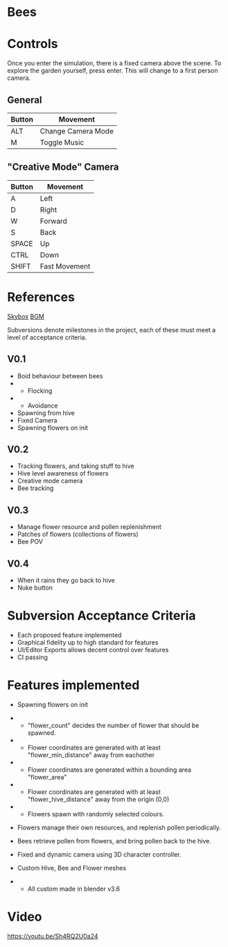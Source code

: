 # Bees

# Controls

Once you enter the simulation, there is a fixed camera above the scene.
To explore the garden yourself, press enter. This will change to a first person camera.

## General
|Button|Movement|
|------|--------|
|ALT|Change Camera Mode|
|M|Toggle Music|

## "Creative Mode" Camera
|Button|Movement|
|----|----|
|A|Left|
|D|Right|
|W|Forward|
|S|Back|
|SPACE|Up|
|CTRL|Down|
|SHIFT|Fast Movement|

# References
[Skybox](https://github.com/rpgwhitelock/AllSkyFree_Godot)
[BGM](https://youtu.be/_KwOh88Z-VI?si=dWQHKlkrpT146FG7)

Subversions denote milestones in the project, each of these must meet a level of acceptance criteria.

## V0.1
- Boid behaviour between bees
- - Flocking
- - Avoidance
- Spawning from hive
- Fixed Camera
- Spawning flowers on init

## V0.2
- Tracking flowers, and taking stuff to hive
- Hive level awareness of flowers
- Creative mode camera
- Bee tracking

## V0.3
- Manage flower resource and pollen replenishment
- Patches of flowers (collections of flowers)
- Bee POV

## V0.4
- When it rains they go back to hive
- Nuke button

# Subversion Acceptance Criteria
- Each proposed feature implemented
- Graphical fidelity up to high standard for features
- UI/Editor Exports allows decent control over features
- CI passing

# Features implemented
- Spawning flowers on init
- - "flower_count" decides the number of flower that should be spawned.
- - Flower coordinates are generated with at least "flower_min_distance" away from eachother
- - Flower coordinates are generated within a bounding area "flower_area"
- - Flower coordinates are generated with at least "flower_hive_distance" away from the origin (0,0)
- - Flowers spawn with randomly selected colours.
- Flowers manage their own resources, and replenish pollen periodically.
- Bees retrieve pollen from flowers, and bring pollen back to the hive.
- Fixed and dynamic camera using 3D character controller.


- Custom Hive, Bee and Flower meshes
- - All custom made in blender v3.6

# Video
https://youtu.be/Sh4RQ2U0a24
